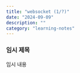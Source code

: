 ```yaml
---
title: "websocket (1/?)"
date: "2024-09-09"
description: ""
category: "learning-notes"
---
```


### 임시 제목

임시 내용
